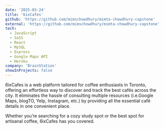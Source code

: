 ```yaml
---
date: '2025-03-24'
title: '6ixCafes'
github: 'https://github.com/mimschowdhury/mimta-chowdhury-capstone'
external: 'https://github.com/mimschowdhury/mimta-chowdhury-capstone'
tech:
  - JavaScript
  - SaSS
  - React
  - MySQL
  - Express
  - Google Maps API
  - Heroku
company: 'BrainStation'
showInProjects: false
---
```


6ixCafes is a web platform tailored for coffee enthusiasts in Toronto, offering an effortless way to discover and track the best cafés across the city. It eliminates the hassle of consulting multiple resources (i.e.Google Maps, blogTO, Yelp, Instagram, etc.) by providing all the essential café details in one convenient place. 

Whether you’re searching for a cozy study spot or the best spot for artisanal coffee, 6ixCafes has you covered.